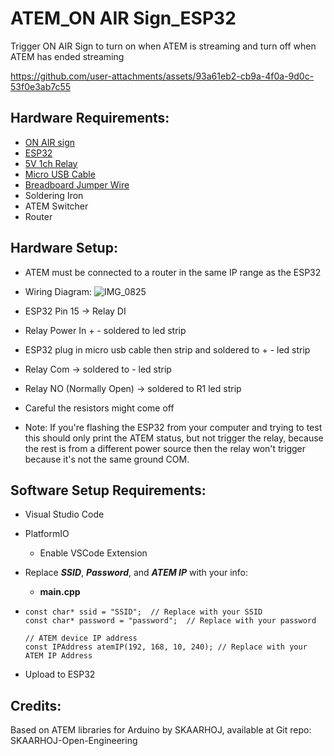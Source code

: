 
# ATEM_ON AIR Sign_ESP32

Trigger ON AIR Sign to turn on when ATEM is streaming and turn off when ATEM has ended streaming

https://github.com/user-attachments/assets/93a61eb2-cb9a-4f0a-9d0c-53f0e3ab7c55


## Hardware Requirements:
- [ON AIR sign](https://www.amazon.com/Air-Light-Wall-Mountable-Desktop/dp/B096H44MTL/)
- [ESP32](https://www.amazon.com/ESP-WROOM-32-Development-Microcontroller-Integrated-Compatible/dp/B08D5ZD528/)
- [5V 1ch Relay](https://www.amazon.com/dp/B00LW15A4W?psc=1&ref=ppx_yo2ov_dt_b_product_details)
- [Micro USB Cable](https://www.amazon.com/Charging-Transfer-Android-Trustable-MYFON/dp/B098DW7485/)
- [Breadboard Jumper Wire](https://www.amazon.com/Elegoo-EL-CP-004-Multicolored-Breadboard-arduino/dp/B01EV70C78/)
- Soldering Iron
- ATEM Switcher
- Router

## Hardware Setup:
- ATEM must be connected to a router in the same IP range as the ESP32
- Wiring Diagram:
![IMG_0825](https://github.com/user-attachments/assets/445e708b-613e-4e35-aa15-b1a5496f4aee)
- ESP32 Pin 15 -> Relay DI
- Relay Power In + - soldered to led strip
- ESP32 plug in micro usb cable then strip and soldered to + - led strip
- Relay Com -> soldered to - led strip
- Relay NO (Normally Open) -> soldered to R1 led strip
-   Careful the resistors might come off

-   Note: If you're flashing the ESP32 from your computer and trying to test this should only print the ATEM status, but not trigger the relay, because the rest is from a different power source then the relay won't trigger because it's not the same ground COM.


## Software Setup Requirements:
- Visual Studio Code
- PlatformIO
  - Enable VSCode Extension

- Replace ***SSID***, ***Password***, and ***ATEM IP*** with your info:

  - **main.cpp**
-   ```// WiFi credentials
    const char* ssid = "SSID";  // Replace with your SSID
    const char* password = "password";  // Replace with your password

    // ATEM device IP address
    const IPAddress atemIP(192, 168, 10, 240); // Replace with your ATEM IP Address
    ```

- Upload to ESP32

## Credits:
Based on ATEM libraries for Arduino by SKAARHOJ, available at Git repo: SKAARHOJ-Open-Engineering

